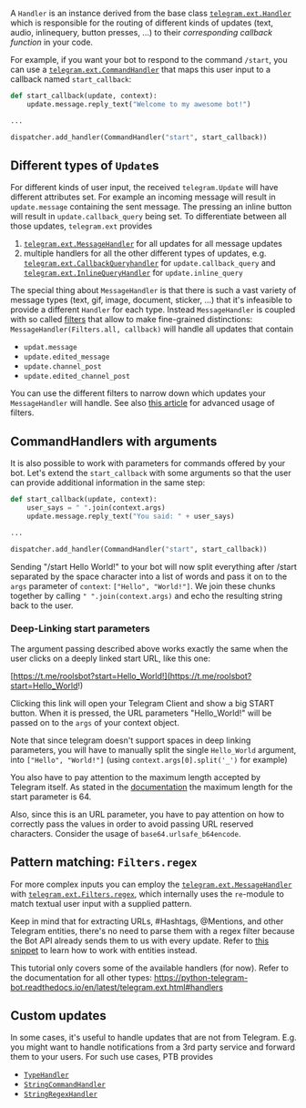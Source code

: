 A `Handler` is an instance derived from the base class [`telegram.ext.Handler`](https://python-telegram-bot.readthedocs.io/en/latest/telegram.ext.handler.html#telegram.ext.Handler) which is responsible for the routing of different kinds of updates (text, audio, inlinequery, button presses, ...) to their _corresponding callback function_ in your code.

For example, if you want your bot to respond to the command `/start`, you can use a [`telegram.ext.CommandHandler`](https://python-telegram-bot.readthedocs.io/en/latest/telegram.ext.commandhandler.html) that maps this user input to a callback named `start_callback`:
```python
def start_callback(update, context):
    update.message.reply_text("Welcome to my awesome bot!")

...

dispatcher.add_handler(CommandHandler("start", start_callback))
```

## Different types of `Update`s

For different kinds of user input, the received `telegram.Update` will have different attributes set. For example an incoming message will result in `update.message` containing the sent message. The pressing an inline button will result in `update.callback_query` being set. To differentiate between all those updates, `telegram.ext` provides

1) [`telegram.ext.MessageHandler`](https://python-telegram-bot.readthedocs.io/en/stable/telegram.ext.messagehandler.html) for all updates for all message updates
2) multiple handlers for all the other different types of updates, e.g. [`telegram.ext.CallbackQueryhandler`](https://python-telegram-bot.readthedocs.io/en/stable/telegram.ext.callbackqueryhandler.html) for `update.callback_query` and [`telegram.ext.InlineQueryHandler`](https://python-telegram-bot.readthedocs.io/en/stable/telegram.ext.inlinequeryhandler.html) for `update.inline_query`

The special thing about `MessageHandler` is that there is such a vast variety of message types (text, gif, image, document, sticker, …) that it's infeasible to provide a different `Handler` for each type. Instead `MessageHandler` is coupled with so called [filters](https://python-telegram-bot.readthedocs.io/en/stable/telegram.ext.filters.html) that allow to make fine-grained distinctions: `MessageHandler(Filters.all, callback)` will handle all updates that contain

* `updat.message`
* `update.edited_message`
* `update.channel_post`
* `update.edited_channel_post`

You can use the different filters to narrow down which updates your `MessageHandler` will handle. See also [this article](https://github.com/python-telegram-bot/python-telegram-bot/wiki/Extensions-–-Advanced-Filters) for advanced usage of filters.

## CommandHandlers with arguments

It is also possible to work with parameters for commands offered by your bot. Let's extend the `start_callback` with some arguments so that the user can provide additional information in the same step:

```python
def start_callback(update, context):
    user_says = " ".join(context.args)
    update.message.reply_text("You said: " + user_says)

...

dispatcher.add_handler(CommandHandler("start", start_callback))
```

Sending "/start Hello World!" to your bot will now split everything after /start separated by the space character into a list of words and pass it on to the `args` parameter of `context`: `["Hello", "World!"]`. We join these chunks together by calling `" ".join(context.args)` and echo the resulting string back to the user.

### Deep-Linking start parameters
The argument passing described above works exactly the same when the user clicks on a deeply linked start URL, like this one:

[https://t.me/roolsbot?start=Hello_World!](https://t.me/roolsbot?start=Hello_World!)

Clicking this link will open your Telegram Client and show a big START button. When it is pressed, the URL parameters "Hello_World!" will be passed on to the `args` of your context object.

Note that since telegram doesn't support spaces in deep linking parameters, you will have to manually split the single `Hello_World` argument, into `["Hello", "World!"]` (using `context.args[0].split('_')` for example)

You also have to pay attention to the maximum length accepted by Telegram itself. As stated in the [documentation](https://core.telegram.org/bots#deep-linking) the maximum length for the start parameter is 64.

Also, since this is an URL parameter, you have to pay attention on how to correctly pass the values in order to avoid passing URL reserved characters. Consider the usage of `base64.urlsafe_b64encode`.

## Pattern matching: `Filters.regex`

For more complex inputs you can employ the [`telegram.ext.MessageHandler`](https://python-telegram-bot.readthedocs.io/en/stable/telegram.ext.messagehandler.html) with [`telegram.ext.Filters.regex`](https://python-telegram-bot.readthedocs.io/en/stable/telegram.ext.filters.html#telegram.ext.filters.Filters.regex), which internally uses the `re`-module to match textual user input with a supplied pattern.

Keep in mind that for extracting URLs, #Hashtags, @Mentions, and other Telegram entities, there's no need to parse them with a regex filter because the Bot API already sends them to us with every update. Refer to [this snippet](https://github.com/python-telegram-bot/python-telegram-bot/wiki/Code-snippets#message-entities) to learn how to work with entities instead.

This tutorial only covers some of the available handlers (for now). Refer to the documentation for all other types: https://python-telegram-bot.readthedocs.io/en/latest/telegram.ext.html#handlers

## Custom updates

In some cases, it's useful to handle updates that are not from Telegram. E.g. you might want to handle notifications from a 3rd party service and forward them to your users. For such use cases, PTB provides

* [`TypeHandler`](https://python-telegram-bot.readthedocs.io/en/stable/telegram.ext.typehandler.html)
* [`StringCommandHandler`](https://python-telegram-bot.readthedocs.io/en/stable/telegram.ext.stringcommandhandler.html)
* [`StringRegexHandler`](https://python-telegram-bot.readthedocs.io/en/stable/telegram.ext.stringregexhandler.html)
